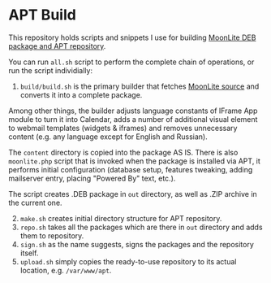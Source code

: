# APT Build

This repository holds scripts and snippets I use for building [MoonLite DEB package and APT repository](https://github.com/igor-moonlite/moonlite).

You can run `all.sh` script to perform the complete chain of operations, or run the script individially:

1) `build/build.sh` is the primary builder that fetches [MoonLite source](https://github.com/igor-moonlite/moonlite) and converts it into a complete package. 

Among other things, the builder adjusts language constants of IFrame App module to turn it into Calendar, adds a number of additional visual element to webmail templates (widgets & iframes) and removes unnecessary content (e.g. any language except for English and Russian). 

The `content` directory is copied into the package AS IS. There is also `moonlite.php` script that is invoked when the package is installed via APT, it performs initial configuration (database setup, features tweaking, adding mailserver entry, placing "Powered By" text, etc.).

The script creates .DEB package in `out` directory, as well as .ZIP archive in the current one.

2) `make.sh` creates initial directory structure for APT repository.
3) `repo.sh` takes all the packages which are there in `out` directory and adds them to repository.
4) `sign.sh` as the name suggests, signs the packages and the repository itself.
5) `upload.sh` simply copies the ready-to-use repository to its actual location, e.g. `/var/www/apt`.
